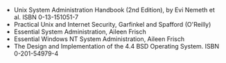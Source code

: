 - Unix System Administration Handbook (2nd Edition), by Evi Nemeth et al. ISBN 0-13-151051-7
- Practical Unix and Internet Security, Garfinkel and Spafford (O'Reilly)
- Essential System Administration, Aileen Frisch
- Essential Windows NT System Administration, Aileen Frisch
- The Design and Implementation of the 4.4 BSD Operating System. ISBN 0-201-54979-4